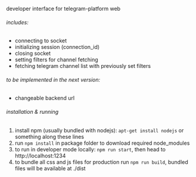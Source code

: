 developer interface for telegram-platform web

###### includes:
* connecting to socket
* initializing session (connection_id)
* closing socket
* setting filters for channel fetching
* fetching telegram channel list with previously set filters

###### to be implemented in the next version:
* changeable backend url

###### installation & running
1. install npm (usually bundled with nodejs): `apt-get install nodejs` or something along these lines
2. run `npm install` in package folder to download required node_modules
3. to run in developer mode locally: `npm run start`, then head to http://localhost:1234
4. to bundle all css and js files for production run `npm run build`, bundled files will be available at ./dist
